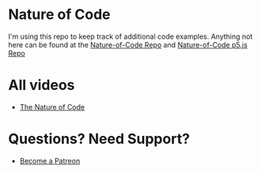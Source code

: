 # Nature of Code

I'm using this repo to keep track of additional code examples. Anything not here can be found at the [Nature-of-Code Repo](https://github.com/shiffman/The-Nature-of-Code-Examples) and [Nature-of-Code p5.js Repo](https://github.com/shiffman/The-Nature-of-Code-Examples-p5.js)

# All videos
* [The Nature of Code](https://www.youtube.com/thecodingtrain/playlists?view=50&shelf_id=6&sort=dd "The Nature of Code - Youtube")

# Questions? Need Support?
* [Become a Patreon](http://patreon.com/codingtrain "Coding Train - Patreon")
